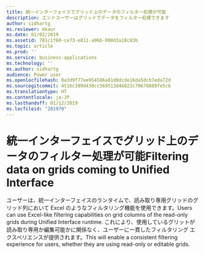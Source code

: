 ```yaml
---
title: 統一インターフェイスでグリッド上のデータのフィルター処理が可能
description: エンドユーザーはグリッドでデータをフィルター処理できます
author: sidhartg
ms.reviewer: mkaur
ms.date: 01/02/2019
ms.assetid: 781c1f60-ce73-e811-a96b-000d3a18c83b
ms.topic: article
ms.prod: ''
ms.service: business-applications
ms.technology: ''
ms.author: sidhartg
audience: Power user
ms.openlocfilehash: 0a3d9f77ee954586a81d8dcde16da5dcb7eda72d
ms.sourcegitcommit: 4516c399d430cc569513d46822c70670809fe5c6
ms.translationtype: HT
ms.contentlocale: ja-JP
ms.lasthandoff: 01/12/2019
ms.locfileid: "201970"
---
```

# <a name="filtering-data-on-grids-coming-to-unified-interface"></a><span data-ttu-id="562c2-103">統一インターフェイスでグリッド上のデータのフィルター処理が可能</span><span class="sxs-lookup"><span data-stu-id="562c2-103">Filtering data on grids coming to Unified Interface</span></span>




<span data-ttu-id="562c2-104">ユーザーは、統一インターフェイスのランタイムで、読み取り専用グリッドのグリッド列において Excel のようなフィルタリング機能を使用できます。</span><span class="sxs-lookup"><span data-stu-id="562c2-104">Users can use Excel-like filtering capabilities on grid columns of the read-only grids during Unified Interface runtime.</span></span> <span data-ttu-id="562c2-105">これにより、使用しているグリットが読み取り専用か編集可能かに関係なく、ユーザーに一貫したフィルタリング エクスペリエンスが提供されます。</span><span class="sxs-lookup"><span data-stu-id="562c2-105">This will enable a consistent filtering experience for users, whether they are using read-only or editable grids.</span></span>
